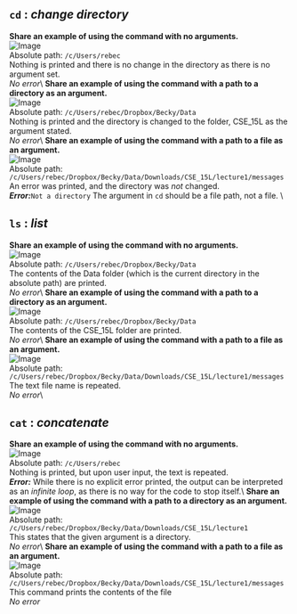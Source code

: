 ```cd``` : *change directory*
---
**Share an example of using the command with no arguments.**\
![Image](cd_empty.png)	\
Absolute path: ```/c/Users/rebec```\
Nothing is printed and there is no change in the directory as there is no argument set.\
*No error*\\
**Share an example of using the command with a path to a directory as an argument.**\
![Image](cd_path.png)	\
Absolute path: ```/c/Users/rebec/Dropbox/Becky/Data``` \
Nothing is printed and the directory is changed to the folder, CSE_15L as the argument stated.\
*No error*\\
**Share an example of using the command with a path to a file as an argument.**\
![Image](cd_file.png)	\
Absolute path: ```/c/Users/rebec/Dropbox/Becky/Data/Downloads/CSE_15L/lecture1/messages```\
An error was printed, and the directory was *not* changed.\
**_Error:_**```Not a directory``` The argument in ```cd``` should be a file path, not a file. \

```ls``` : *list*
---
**Share an example of using the command with no arguments.**\
![Image](ls_empty.png)	\
Absolute path: ```/c/Users/rebec/Dropbox/Becky/Data```\
The contents of the Data folder (which is the current directory in the absolute path) are printed.\
*No error*\\
**Share an example of using the command with a path to a directory as an argument.**\
![Image](ls_path.png)	\
Absolute path: ```/c/Users/rebec/Dropbox/Becky/Data```\
The contents of the CSE_15L folder are printed.\
*No error*\\
**Share an example of using the command with a path to a file as an argument.**\
![Image](ls_file.png)	\
Absolute path: ```/c/Users/rebec/Dropbox/Becky/Data/Downloads/CSE_15L/lecture1/messages```\
The text file name is repeated.\
*No error*\\

```cat``` : *concatenate*
---
**Share an example of using the command with no arguments.**\
![Image](cat_empty.png)	\
Absolute path: ```/c/Users/rebec```\
Nothing is printed, but upon user input, the text is repeated.\
**_Error:_** While there is no explicit error printed, the output can be interpreted as an *infinite loop*, as there is no way for the code to stop itself.\\
**Share an example of using the command with a path to a directory as an argument.**\
![Image](cat_path.png)	\
Absolute path: ```/c/Users/rebec/Dropbox/Becky/Data/Downloads/CSE_15L/lecture1```\
This states that the given argument is a directory.\
*No error*\\
**Share an example of using the command with a path to a file as an argument.**\
![Image](cat_file.png)	\
Absolute path: ```/c/Users/rebec/Dropbox/Becky/Data/Downloads/CSE_15L/lecture1/messages```\
This command prints the contents of the file\
*No error*
